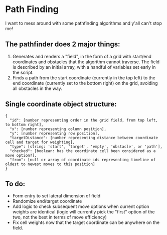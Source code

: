 # Path Finding

I want to mess around with some pathfinding algorithms and y'all can't stop me!

## The pathfinder does 2 major things:

1. Generates and renders a "field", in the form of a grid with start/end coordinates and obstacles that the algorithm cannot traverse. The field is described by an initial array, with a handful of variables set early in the script.
2. Finds a path from the start coordinate (currently in the top left) to the end coordinate (currently set to the bottom right) on the grid, avoiding all obstacles in the way.

## Single coordinate object structure:

```
{
  "id": [number representing order in the grid field, from top left, to bottom right],
  "x": [number representing column position],
  "y": [number representing row position],
  "targetDistance": [number representing distance between coordinate cell and target for weighting],
  "type": [string: 'start', 'target', 'empty', 'obstacle', or 'path'],
  "checked": [boolean: has the coordinate cell been considered as a move option?],
  "from": [null or array of coordinate ids representing timeline of oldest to newest moves to this position]
}
```

## To do:

- Form entry to set lateral dimension of field
- Randomize end/target coordinate
- Add logic to check subsequent move options when current option weights are identical (logic will currently pick the "first" option of the two, not the best in terms of move efficiency)
- Fix cell weights now that the target coordinate can be anywhere on the field.
